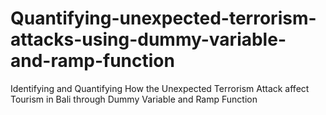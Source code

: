 # Quantifying-unexpected-terrorism-attacks-using-dummy-variable-and-ramp-function
Identifying and Quantifying How the Unexpected Terrorism Attack affect Tourism in Bali through Dummy Variable and Ramp Function
